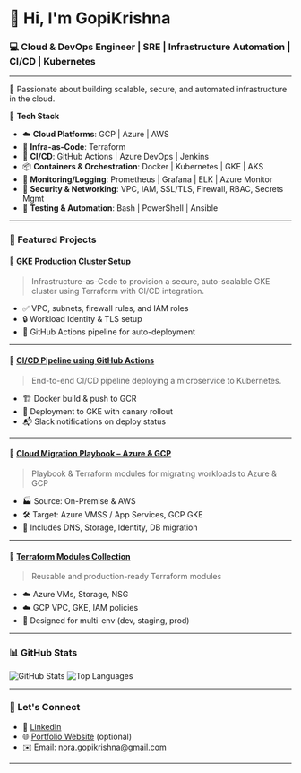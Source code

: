 # 👋 Hi, I'm GopiKrishna  
### 💻 Cloud & DevOps Engineer | SRE | Infrastructure Automation | CI/CD | Kubernetes

---

🚀 Passionate about building scalable, secure, and automated infrastructure in the cloud.

🔧 **Tech Stack**  
- ☁️ **Cloud Platforms**: GCP | Azure | AWS  
- 🧱 **Infra-as-Code**: Terraform  
- 🔄 **CI/CD**: GitHub Actions | Azure DevOps | Jenkins
- 📦 **Containers & Orchestration**: Docker | Kubernetes | GKE | AKS  
- 📡 **Monitoring/Logging**: Prometheus | Grafana | ELK | Azure Monitor  
- 🔐 **Security & Networking**: VPC, IAM, SSL/TLS, Firewall, RBAC, Secrets Mgmt
- 🧪 **Testing & Automation**: Bash | PowerShell | Ansible  

---

### 📂 Featured Projects

#### 🔹 [GKE Production Cluster Setup](https://github.com/gopikrishnanora/gke-prod-cluster)
> Infrastructure-as-Code to provision a secure, auto-scalable GKE cluster using Terraform with CI/CD integration.

- ✅ VPC, subnets, firewall rules, and IAM roles
- 🔒 Workload Identity & TLS setup
- 🔁 GitHub Actions pipeline for auto-deployment

---

#### 🔹 [CI/CD Pipeline using GitHub Actions](https://github.com/gopikrishnanora/github-actions-cicd)
> End-to-end CI/CD pipeline deploying a microservice to Kubernetes.

- 🏗️ Docker build & push to GCR
- 🚀 Deployment to GKE with canary rollout
- 📬 Slack notifications on deploy status

---

#### 🔹 [Cloud Migration Playbook – Azure & GCP](https://github.com/gopikrishnanora/cloud-migration-playbook)
> Playbook & Terraform modules for migrating workloads to Azure & GCP

- 🏭 Source: On-Premise & AWS  
- 🛠️ Target: Azure VMSS / App Services, GCP GKE  
- 📁 Includes DNS, Storage, Identity, DB migration

---

#### 🔹 [Terraform Modules Collection](https://github.com/gopikrishnanora/terraform-modules)
> Reusable and production-ready Terraform modules

- ☁️ Azure VMs, Storage, NSG  
- ☁️ GCP VPC, GKE, IAM policies  
- 🔁 Designed for multi-env (dev, staging, prod)

---

### 📊 GitHub Stats

![GitHub Stats](https://github-readme-stats.vercel.app/api?username=YOUR_USERNAME&show_icons=true&theme=github_dark)
![Top Languages](https://github-readme-stats.vercel.app/api/top-langs/?username=YOUR_USERNAME&layout=compact&theme=github_dark)

---

### 🤝 Let's Connect

- 🔗 [LinkedIn](https://linkedin.com/in/gopikrishna-nora)
- 🌐 [Portfolio Website](https://yourportfolio.com) (optional)
- ✉️ Email: nora.gopikrishna@gmail.com

---
